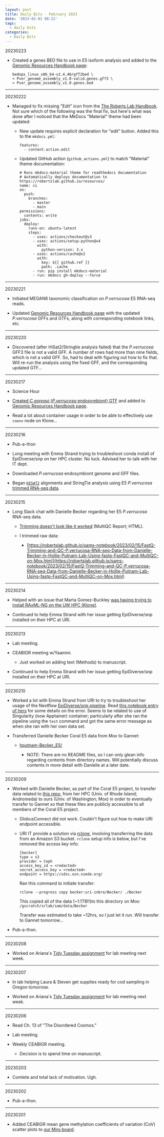 ```yaml
---
layout: post
title: Daily Bits - February 2023
date: '2023-02-01 08:22'
tags: 
  - daily bits
categories: 
  - Daily Bits
---
```


20230223


- Created a genes BED file to use in E5 isoform analysis and added to the [Genomic Resources Handbook page](https://robertslab.github.io/resources/Genomic-Resources/):

    ```shell
    bedops_linux_x86_64-v2.4.40/gff2bed \
    < Pver_genome_assembly_v1.0-valid.genes.gff3 \
    > Pver_genome_assembly_v1.0.genes.bed
    ```

---

20230222

- Managed to fix missing "Edit" icon from the [The Roberts Lab Handbook](https://robertslab.github.io/resources/). Not sure which of the following was the final fix, but here's what was done after I noticed that the MkDocs "Material" theme had been updated:

  - New update requires explicit declaration for "edit" button. Added this to the `mkdocs.yml`:

      ```
      features:
        - content.action.edit
      ```

  - Updated GitHub action (`github_actions.yml`) to match "Material" theme documentation:

        
        # Runs mkdocs-material theme for readthedocs documentation
        # Automatically deploys documentation to https://robertslab.github.io/resources/
        name: ci 
        on:
          push:
            branches:
              - master 
              - main
        permissions:
          contents: write
        jobs:
          deploy:
            runs-on: ubuntu-latest
            steps:
              - uses: actions/checkout@v3
              - uses: actions/setup-python@v4
                with:
                  python-version: 3.x
              - uses: actions/cache@v2
                with:
                  key: ${{ github.ref }}
                  path: .cache
              - run: pip install mkdocs-material 
              - run: mkdocs gh-deploy --force
        
      

---

20230221

- Initiated MEGAN6 taxonomic classification on _P.verrucosa_ E5 RNA-seq reads.

- Updated [Genomic Resources Handbook page](https://robertslab.github.io/resources/Genomic-Resources/) with the updated _P.verrucosa_ GFFs and GTFs, along with corresponding notebook links, etc.

---

20230220

- Discovered (after HiSat2/Stringtie analysis failed) that the _P.verrucosa_ GFF3 file is not a valid GFF. A number of rows had more than nine fields, which is not a valid GFF. So, had to deal with figuring out how to fix that. Will re-run the analysis using the fixed GFF, and the corresponding updated GTF...

---

20230217

- Science Hour

- [Created _C.goreaui_ (_P.verrucosa_ endosymbiont) GTF](https://robertslab.github.io/sams-notebook/2023/02/17/Data-Wrangling-C.goreaui-Genome-GFF-to-GTF-Using-gffread.html) and added to [Genomic Resources Handbook page](https://robertslab.github.io/resources/Genomic-Resources/).

- Read a lot about container usage in order to be able to effectively use `coenv` node on Klone...

---

20230216

- Pub-a-thon

- Long meeting with Emma Strand trying to troubleshoot conda install of EpiDiverse/snp on her HPC cluster. No luck. Advised her to talk with her IT dept.

- Downloaded _P.verrucosa_ endosymbiont genome and GFF files.

- Began [`HISAT2`](https://daehwankimlab.github.io/hisat2/) alignments and StringTie analysis using E5 _P.verrucosa_ [trimmed RNA-seq data]((https://robertslab.github.io/sams-notebook/2023/02/15/FastQ-Trimming-and-QC-P.verrucosa-RNA-seq-Data-from-Danielle-Becker-in-Hollie-Putnam-Lab-Using-fastp-FastQC-and-MultiQC-on-Mox.html)).

---

20230215

- Long Slack chat with Danielle Becker regarding her E5 _P.verrucosa_ RNA-seq data.

  - [Trimming doesn't look like it worked](https://gannet.fish.washington.edu/Atumefaciens/hputnam-Becker_E5/Becker_RNASeq/data/trimmed/trimmed_qc/multiqc_report.html) (MultiQC Report; HTML).

  - I trimmed raw data:

    - [https://robertslab.github.io/sams-notebook/2023/02/15/FastQ-Trimming-and-QC-P.verrucosa-RNA-seq-Data-from-Danielle-Becker-in-Hollie-Putnam-Lab-Using-fastp-FastQC-and-MultiQC-on-Mox.html](https://robertslab.github.io/sams-notebook/2023/02/15/FastQ-Trimming-and-QC-P.verrucosa-RNA-seq-Data-from-Danielle-Becker-in-Hollie-Putnam-Lab-Using-fastp-FastQC-and-MultiQC-on-Mox.html)

---

20230214

- Helped with an issue that Marta Gomez-Buckley [was having trying to install RAxML-NG on the UW HPC (Klone)](https://github.com/RobertsLab/resources/issues/1578).

- Continued to help Emma Strand with her issue getting EpiDiverse/snp installed on their HPC at URI.

---

20230213

- Lab meeting.

- CEABIGR meeting w/Yaamini.

  - Just worked on adding text (Methods) to manuscript.

- Continued to help Emma Strand with her issue getting EpiDiverse/snp installed on their HPC at URI.

---

20230210

- Worked a lot with Emma Strand from URI to try to troubleshoot her usage of the Nextflow [EpiDiverse/snp pipeline](https://github.com/EpiDiverse/snp). Read [this notebook entry of hers](https://github.com/emmastrand/EmmaStrand_Notebook/blob/master/_posts/2023-02-06-EpiDiverse-Bleaching-Pairs-Analysis.md#troubleshooting) for some details on the error. Seems to be related to use of Singularity (now Apptainer) container; particularly after she ran the pipeline using the `test` command and got the same error message as when she ran with her own data set.

- Transferred Danielle Becker Coral E5 data from Mox to Gannet:

  - [hputnam-Becker_E5/](https://gannet.fish.washington.edu/Atumefaciens/hputnam-Becker_E5/)

    - NOTE: There are no README files, so I can only glean info regarding contents from directory names. Will potentially discuss contents in more detail with Danielle at a later date.

---

20230209

- Worked with Danielle Becker, as part of the Coral E5 project, to transfer data related to [this repo](https://github.com/hputnam/Becker_E5), from her HPC (Univ. of Rhode Island; Andromeda) to ours (Univ. of Washington; Mox) in order to eventually transfer to Gannet so that these files are publicly accessible to all members of the Coral E5 project.

  - GlobusConnect did not work. Couldn't figure out how to make URI endpoint accessible.

  - URI IT provide a solution via [rclone](https://rclone.org/), involving transferring the data from an Amazon S3 bucket. `rclone` setup info is below, but I've removed the access key info:

    ```
    [becker]
    type = s3
    provider = Ceph
    access_key_id = <redacted>
    secret_access_key = <redacted>
    endpoint = https://sdsc.osn.xsede.org/
    ```

    Ran this command to initiate transfer:

    ```shell
    rclone --progress copy becker:uri-inbre/Becker/ ./Becker
    ```

    This copied all of the data (~1.1TB!!)to this directory on Mox: `/gscratch/srlab/sam/data/Becker`

    Transfer was estimated to take ~12hrs, so I just let it run. Will transfer to Gannet tomorrow...

- Pub-a-thon.

---

20230208

- Worked on Ariana's [Tidy Tuesday assignment](https://github.com/RobertsLab/resources/discussions/1574) for lab meeting next week.

---

20230207

- In lab helping Laura & Steven get supplies ready for cod sampling in Oregon tomorrow.

- Worked on Ariana's [Tidy Tuesday assignment](https://github.com/RobertsLab/resources/discussions/1574) for lab meeting next week.

---

20230206

- Read Ch. 13 of "The Disordered Cosmos."

- Lab meeting.

- Weekly CEABIGR meeting.

  - Decision is to spend time on manuscript.

---

20230203

- Comlete and total lack of motivation. Ugh.

---

20230202

- Pub-a-thon.

---

20230201

- Added CEABIGR mean gene methylation coefficients of variation (CoV) scatter plots to [our Miro board](https://miro.com/app/board/uXjVPYZDgxw=/).